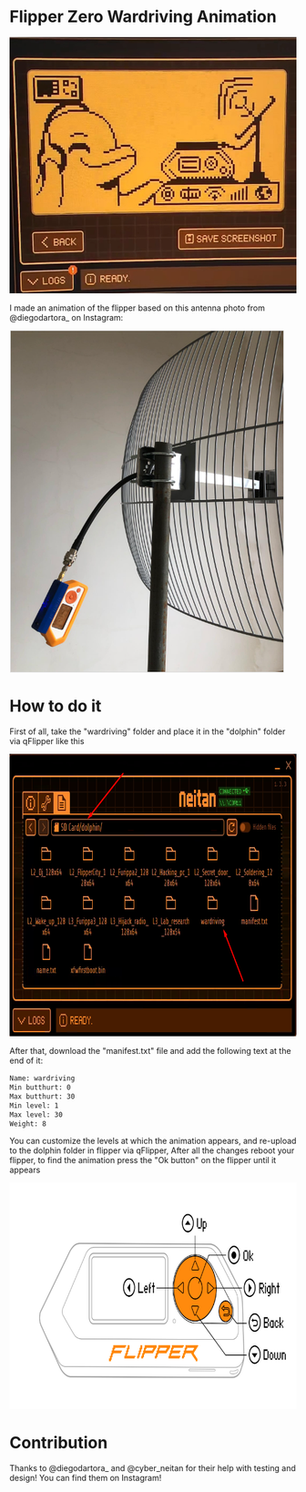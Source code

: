 # Flipper Zero Wardriving Animation

<img loading="lazy" src="https://raw.githubusercontent.com/Davim09/flipper_wardriving_animation/main/IMG_20240122_121302.jpg" width="570" height="450"/>

I made an animation of the flipper based on this antenna photo from @diegodartora_ on Instagram:

<img loading="lazy" src="https://raw.githubusercontent.com/Davim09/flipper_wardriving_animation/main/Screenshot_146.png" width="482" height="601"/>

# How to do it 
First of all, take the "wardriving" folder and place it in the "dolphin" folder via qFlipper like this

<img loading="lazy" src="https://raw.githubusercontent.com/Davim09/flipper_wardriving_animation/main/Screenshot_147.png" width="828" height="496"/>

After that, download the "manifest.txt" file and add the following text at the end of it:
```
Name: wardriving
Min butthurt: 0
Max butthurt: 30
Min level: 1
Max level: 30
Weight: 8
```
You can customize the levels at which the animation appears, and re-upload to the dolphin folder in flipper via qFlipper, After all the changes reboot your flipper, to find the animation press the "Ok button" on the flipper until it appears

<img loading="lazy" src="https://raw.githubusercontent.com/Davim09/flipper_wardriving_animation/main/Screenshot_149.png" width="788" height="398"/>

# Contribution
Thanks to @diegodartora_ and @cyber_neitan for their help with testing and design! You can find them on Instagram!
